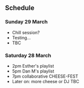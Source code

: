 ## Schedule

### Sunday 29 March

* Chill session?
* Testing...
* TBC

### Saturday 28 March

* 2pm Esther's playlist
* 5pm Dan M's playlist
* 7pm collaborative CHEESE-FEST
* Later on: more cheese or DJ TBC

